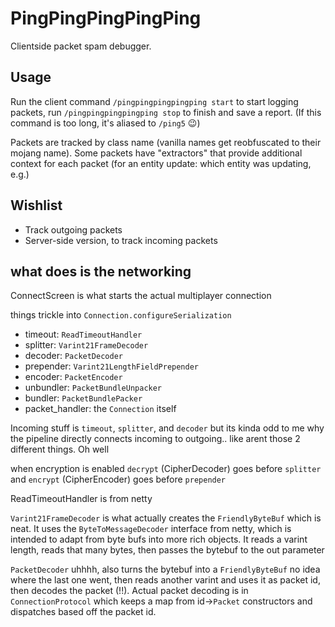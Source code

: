 # PingPingPingPingPing

Clientside packet spam debugger.

## Usage

Run the client command `/pingpingpingpingping start` to start logging packets, run `/pingpingpingpingping stop` to finish and save a report. (If this command is too long, it's aliased to `/ping5` :wink:)

Packets are tracked by class name (vanilla names get reobfuscated to their mojang name). Some packets have "extractors" that provide additional context for each packet (for an entity update: which entity was updating, e.g.)

## Wishlist

* Track outgoing packets
* Server-side version, to track incoming packets

## what does is the networking

ConnectScreen is what starts the actual multiplayer connection

things trickle into `Connection.configureSerialization`

* timeout: `ReadTimeoutHandler`
* splitter: `Varint21FrameDecoder`
* decoder: `PacketDecoder`
* prepender: `Varint21LengthFieldPrepender`
* encoder: `PacketEncoder`
* unbundler: `PacketBundleUnpacker`
* bundler: `PacketBundlePacker`
* packet_handler: the `Connection` itself

Incoming stuff is `timeout`, `splitter`, and `decoder` but its kinda odd to me why the pipeline directly connects incoming to outgoing.. like arent those 2 different things. Oh well

when encryption is enabled `decrypt` (CipherDecoder) goes before `splitter` and `encrypt` (CipherEncoder) goes before `prepender`

ReadTimeoutHandler is from netty

`Varint21FrameDecoder` is what actually creates the `FriendlyByteBuf` which is neat. It uses the `ByteToMessageDecoder` interface from netty, which is intended to adapt from byte bufs into more rich objects. It reads a varint length, reads that many bytes, then passes the bytebuf to the out parameter

`PacketDecoder` uhhhh, also turns the bytebuf into a `FriendlyByteBuf` no idea where the last one went, then reads another varint and uses it as packet id, then decodes the packet (!!). Actual packet decoding is in `ConnectionProtocol` which keeps a map from id->`Packet` constructors and dispatches based off the packet id.